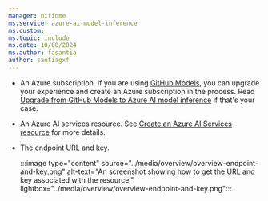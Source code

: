 ```yaml
---
manager: nitinme
ms.service: azure-ai-model-inference
ms.custom:
ms.topic: include
ms.date: 10/08/2024
ms.author: fasantia
author: santiagxf
---
```


* An Azure subscription. If you are using [GitHub Models](https://docs.github.com/en/github-models/), you can upgrade your experience and create an Azure subscription in the process. Read [Upgrade from GitHub Models to Azure AI model inference](../how-to/quickstart-github-models.md) if that's your case.

* An Azure AI services resource. See [Create an Azure AI Services resource](../../../ai-services/multi-service-resource.md?context=/azure/ai-services/model-inference/context/context) for more details.

* The endpoint URL and key.

    :::image type="content" source="../media/overview/overview-endpoint-and-key.png" alt-text="An screenshot showing how to get the URL and key associated with the resource." lightbox="../media/overview/overview-endpoint-and-key.png":::